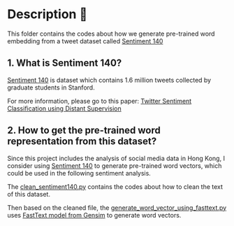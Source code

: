 # Description :call_me_hand:

This folder contains the codes about how we generate pre-trained word embedding from a tweet dataset called [Sentiment 140](http://help.sentiment140.com/for-students)

## 1. What is Sentiment 140?

[Sentiment 140](http://help.sentiment140.com/for-students) is dataset which contains 1.6 million tweets collected by graduate students in Stanford.

For more information, please go to this paper: [Twitter Sentiment Classification using Distant Supervision](https://cs.stanford.edu/people/alecmgo/papers/TwitterDistantSupervision09.pdf)

## 2. How to get the pre-trained word representation from this dataset?

Since this project includes the analysis of social media data in Hong Kong, I consider using [Sentiment 140](http://help.sentiment140.com/for-students) to generate pre-trained word vectors, which could be used in the following sentiment analysis.

The [clean_sentiment140.py](https://github.com/bright1993ff66/Social-Media-Data-Analysis/blob/master/train_word_vectors_from_sentiment140/clean_sentiment140.py) contains the codes about how to clean the text of this dataset.

Then based on the cleaned file, the [generate_word_vector_using_fasttext.py](https://github.com/bright1993ff66/Social-Media-Data-Analysis/blob/master/train_word_vectors_from_sentiment140/generate_word_vector_using_fasttext.py) uses [FastText model from Gensim](https://radimrehurek.com/gensim/models/fasttext.html) to generate word vectors.



